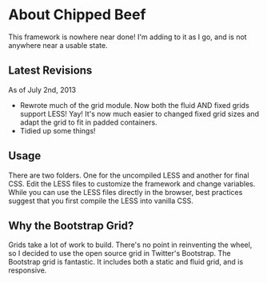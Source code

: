 # About Chipped Beef

This framework is nowhere near done! I'm adding to it as I go, and is not anywhere near a usable state.

## Latest Revisions

As of July 2nd, 2013
- Rewrote much of the grid module. Now both the fluid AND fixed grids support LESS! Yay! It's now much easier to changed fixed grid sizes and adapt the grid to fit in padded containers.
- Tidied up some things!

## Usage

There are two folders. One for the uncompiled LESS and another for final CSS. Edit the LESS files to customize the framework and change variables. While you can use the LESS files directly in the browser, best practices suggest that you first compile the LESS into vanilla CSS.

## Why the Bootstrap Grid?

Grids take a lot of work to build. There's no point in reinventing the wheel, so I decided to use the open source grid in Twitter's Bootstrap. The Bootstrap grid is fantastic. It includes both a static and fluid grid, and is responsive.